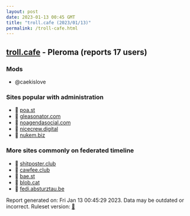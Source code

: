 ```yaml
---
layout: post
date: 2023-01-13 00:45 GMT
title: "troll.cafe (2023/01/13)"
permalink: /troll-cafe.html
---
```


## [troll.cafe](https://troll.cafe) - Pleroma (reports 17 users)

### Mods
 * @caekislove

### Sites popular with administration

* 🐘 [poa.st](/poa-st.html)
* 🐘 [gleasonator.com](/gleasonator-com.html)
* 🐘 [noagendasocial.com](/noagendasocial-com.html)
* 🐘 [nicecrew.digital](/nicecrew-digital.html)
* 🐘 [nukem.biz](/nukem-biz.html)

### More sites commonly on federated timeline

* 🐘 [shitposter.club](/shitposter-club.html)
* 🐘 [cawfee.club](/cawfee-club.html)
* 🐘 [bae.st](/bae-st.html)
* 🐘 [blob.cat](/blob-cat.html)
* 🐘 [fedi.absturztau.be](/fedi-absturztau-be.html)

Report generated on: Fri Jan 13 00:45:29 2023. Data may be outdated or incorrect.
Ruleset version: [🧁](/version-cupcake)
